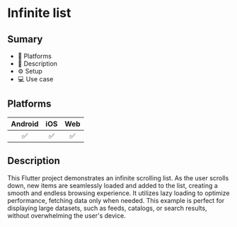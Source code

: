 # Infinite list

## Sumary
- 🚀 Platforms
- 📃 Description
- ⚙️ Setup
- 💻 Use case

## Platforms
| Android | iOS | Web |
|:-------:|:---:|:---:|
|    ✅    |  ✅  |  ✅   |

## Description

This Flutter project demonstrates an infinite scrolling list. As the user scrolls down, new items are seamlessly loaded and added to the list, creating a smooth and endless browsing experience. It utilizes lazy loading to optimize performance, fetching data only when needed. This example is perfect for displaying large datasets, such as feeds, catalogs, or search results, without overwhelming the user's device.